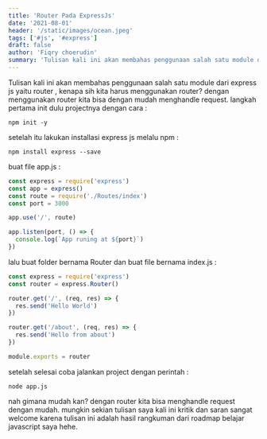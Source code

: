 ```yaml
---
title: 'Router Pada ExpressJs'
date: '2021-08-01'
header: '/static/images/ocean.jpeg'
tags: ['#js', '#express']
draft: false
author: 'Fiqry choerudin'
summary: 'Tulisan kali ini akan membahas penggunaan salah satu module dari express js yaitu router , kenapa sih kita harus menggunakan router? dengan menggunakan router kita bisa dengan mudah menghandle request.'
---
```


Tulisan kali ini akan membahas penggunaan salah satu module dari express js yaitu router , kenapa sih kita harus menggunakan router? dengan menggunakan router kita bisa dengan mudah menghandle request.
langkah pertama init dulu projectnya dengan cara :

```
npm init -y
```

setelah itu lakukan installasi express js melalu npm :

```
npm install express --save
```

buat file app.js :

```js
const express = require('express')
const app = express()
const route = require('./Routes/index')
const port = 3000

app.use('/', route)

app.listen(port, () => {
  console.log(`App runing at ${port}`)
})
```

lalu buat folder bernama Router dan buat file bernama index.js :

```js
const express = require('express')
const router = express.Router()

router.get('/', (req, res) => {
  res.send('Hello World')
})

router.get('/about', (req, res) => {
  res.send('Hello from about')
})

module.exports = router
```

setelah selesai coba jalankan project dengan perintah :

```
node app.js
```

nah gimana mudah kan? dengan router kita bisa menghandle request dengan mudah. mungkin sekian tulisan saya kali ini kritik dan saran sangat welcome karena tulisan ini adalah hasil rangkuman dari roadmap belajar javascript saya hehe.
